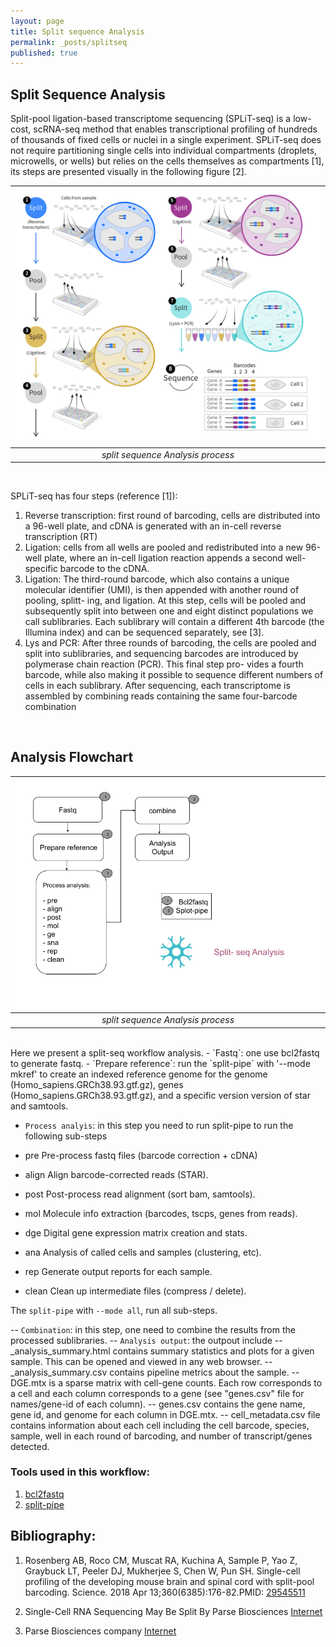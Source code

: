 ```yaml
---
layout: page
title: Split sequence Analysis
permalink: _posts/splitseq
published: true
---
```


## Split Sequence Analysis

Split-pool ligation-based transcriptome sequencing (SPLiT-seq) is a low-cost, scRNA-seq method that enables transcriptional profiling of hundreds of thousands of fixed cells or nuclei in a single experiment. SPLiT-seq does not require partitioning single cells into individual compartments (droplets, microwells, or wells) but relies on the cells themselves as compartments [1], its steps are presented visually in the following figure [2]. 

|![scRNA-Seq Analysis](/wf/WF06_splitseq_workflow.png "split sequence Analysis process")|
|:--:|
| _split sequence Analysis process_ |

<BR>

SPLiT-seq has four steps (reference [1]): 
1) Reverse transcription: first round of barcoding, cells are distributed into a 96-well plate, and cDNA is generated with an in-cell reverse transcription (RT)
2) Ligation: cells from all wells are pooled and redistributed into a new 96-well plate, where an in-cell ligation reaction appends a second well-specific barcode to the cDNA.
3) Ligation: The third-round barcode, which also contains a unique molecular identifier (UMI), is then appended with another round of pooling, splitt- ing, and ligation. At this step, cells will be pooled and subsequently split into between one and eight distinct populations we call sublibraries. Each sublibrary will contain a different 4th barcode (the Illumina index) and can be sequenced separately, see [3].
4) Lys and PCR: After three rounds of barcoding, the cells are pooled and split into sublibraries, and sequencing barcodes are introduced by polymerase chain reaction (PCR). This final step pro- vides a fourth barcode, while also making it possible to sequence different numbers of cells in each sublibrary. After sequencing, each transcriptome is assembled by combining reads containing the same four-barcode combination

<BR>

## Analysis Flowchart
|![scRNA-Seq Analysis](/wf/WF07_split-seq.png "Graphic explanation of the Split-Seq method, [2]")|
|:--:|
| _split sequence Analysis process_ |
<BR>
Here we present a split-seq workflow analysis.
- `Fastq`: one use bcl2fastq to generate fastq.
- `Prepare reference`: run the  `split-pipe` with '--mode mkref' to create an indexed reference genome for the genome (Homo_sapiens.GRCh38.93.gtf.gz), genes (Homo_sapiens.GRCh38.93.gtf.gz), and a specific version version of star and samtools. 

- `Process analyis`: in this step you need to run split-pipe to run the following sub-steps

- pre    Pre-process fastq files (barcode correction + cDNA)
- align  Align barcode-corrected reads (STAR).
- post   Post-process read alignment (sort bam, samtools).
- mol    Molecule info extraction (barcodes, tscps, genes from reads).
- dge    Digital gene expression matrix creation and stats.
- ana    Analysis of called cells and samples (clustering, etc).
- rep    Generate output reports for each sample.
- clean  Clean up intermediate files (compress / delete).

The `split-pipe` with `--mode all`, run all sub-steps. 

-- `Combination`: in this step, one need to combine the results from the processed sublibraries. 
-- `Analysis output`: the outpout include 
--  <sample-name>\_analysis_summary.html contains summary statistics and plots for a given sample. This can be opened and viewed in any web browser.
-- <sample-name>\_analysis_summary.csv contains pipeline metrics about the sample.
-- DGE.mtx is a sparse matrix with cell-gene counts. Each row corresponds to a cell and each column corresponds to a gene (see "genes.csv" file for names/gene-id of each column).
-- genes.csv contains the gene name, gene id, and genome for each column in DGE.mtx.
-- cell_metadata.csv file contains information about each cell including the cell barcode, species, sample, well in each round of barcoding, and number of transcript/genes detected.


### Tools used in this workflow:

1. [bcl2fastq](https://support.illumina.com/sequencing/sequencing_software/bcl2fastq-conversion-software.html)
2. [split-pipe](https://support.parsebiosciences.com/)

## Bibliography:
1. Rosenberg AB, Roco CM, Muscat RA, Kuchina A, Sample P, Yao Z, Graybuck LT, Peeler DJ, Mukherjee S, Chen W, Pun SH. Single-cell profiling of the developing mouse brain and spinal cord with split-pool barcoding. Science. 2018 Apr 13;360(6385):176-82.PMID: [29545511](https://pubmed.ncbi.nlm.nih.gov/29545511/)

2. Single-Cell RNA Sequencing May Be Split By Parse Biosciences [Internet](https://www.genengnews.com/news/single-cell-rna-sequencing-may-be-split-by-parse-biosciences/)

3. Parse Biosciences company [Internet](https://www.parsebiosciences.com/)



